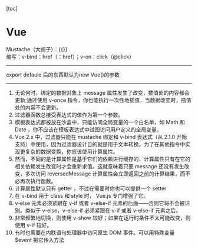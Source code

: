 [toc]

# Vue
Mustache（大胡子）：{{}}  
缩写：v-bind：href（：href）；v-on：click（@click）

---
export defaule 后的东西默认为new Vue()的参数  

---
1. 无论何时，绑定的数据对象上 message 属性发生了改变，插值处的内容都会更新;通过使用 v-once 指令，你也能执行一次性地插值，当数据改变时，插值处的内容不会更新。
2. 过滤器函数总接受表达式的值作为第一个参数。
3. 模板表达式都被放在沙盒中，只能访问全局变量的一个白名单，如 Math 和 Date 。你不应该在模板表达式中试图访问用户定义的全局变量。
4. Vue 2.x 中，过滤器只能在 mustache 绑定和 v-bind 表达式（从 2.1.0 开始支持）中使用，因为过滤器设计目的就是用于文本转换。为了在其他指令中实现更复杂的数据变换，你应该使用计算属性。
5. 然而，不同的是计算属性是基于它们的依赖进行缓存的，计算属性只有在它的相关依赖发生改变时才会重新求值。这就意味着只要 message 还没有发生改变，多次访问 reversedMessage 计算属性会立即返回之前的计算结果，而不必再次执行函数。
6. 计算属性默认只有 getter ，不过在需要时你也可以提供一个 setter 
7. 在 v-bind 用于 class 和 style 时， Vue.js 专门增强了它。
8. v-else 元素必须紧跟在 v-if 或者 v-else-if 元素的后面——否则它将不会被识别。类似于 v-else，v-else-if 必须紧跟在 v-if 或者 v-else-if 元素之后。
9. 非常频繁地切换，则使用 v-show 较好；如果在运行时条件不太可能改变，则使用 v-if 较好。
10. 有时也需要在内联语句处理器中访问原生 DOM 事件。可以用特殊变量 $event 把它传入方法

